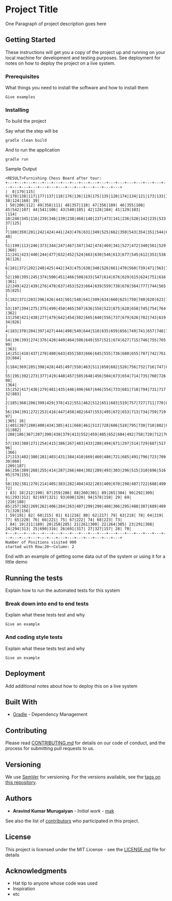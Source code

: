 # Project Title

One Paragraph of project description goes here

## Getting Started

These instructions will get you a copy of the project up and running on your local machine for development and testing purposes. See deployment for notes on how to deploy the project on a live system.

### Prerequisites

What things you need to install the software and how to install them

```
Give examples
```

### Installing

To build the project

Say what the step will be

```
gradle clean build
```

And to run the application

```
gradle run
```
Sample Output
```
<RESULT>Furnishing Chess Board after tour: 
+---+---+---+---+---+---+---+---+---+---+---+---+---+---+---+---+---+---+---+---+---+---+---+---+---+---+---+---+---+---+
|  8|179|115|  9|178|138|117|177|137|118|176|136|119|175|135|120|174|134|121|173|133|122|172|132|123|167| 38|124|168| 39|
| 50|200|112| 49|358|111| 48|357|110| 47|356|109| 46|355|108| 45|542|107| 44|541|106| 43|540|105| 42|128|104| 41|129|103|
|114| 10|240|345|116|239|346|139|238|468|140|237|473|141|236|528|142|235|533|143|234|534|144|233|535|145|232|166| 37|125|
|  7|180|359|201|242|424|441|243|476|631|349|525|662|350|543|354|351|544|605|352|539|604|171|131|601|170|130|127|169| 40|
| 51|199|113|246|373|344|247|467|347|342|474|469|341|527|472|340|561|529|339|562|532|338|567|591|337|568|590|148|231|102|
|360| 11|241|423|440|244|477|632|452|524|663|630|546|613|677|545|612|353|538|611|606|537|600|603|536|146|602|165| 36|126|
|  6|181|372|202|248|425|442|343|475|638|348|526|661|470|560|739|471|563|776|530|566|807|531|569|823|592|336|824|593|149|
| 52|198|395|245|374|500|451|466|508|633|547|614|676|629|615|624|751|616|621|752|597|610|607|596|599|608|589|147|230|101|
|361| 12|249|422|439|276|478|637|453|523|664|639|559|738|678|564|777|744|565|806|775|570|816|821|571|815|822|164| 35|825|
|  5|182|371|203|396|426|443|501|548|641|509|634|660|625|750|740|620|623|783|617|622|808|598|609|828|595|335|827|594|150|
| 53|197|394|275|375|499|450|465|507|636|558|522|675|628|658|745|754|764|778|753|811|818|774|810|817|820|588|814|229|100|
|362| 13|250|421|438|277|479|642|454|502|665|640|556|737|679|626|782|743|619|805|784|618|890|830|572|887|829|163| 34|826|
|  4|183|370|204|397|427|444|498|549|644|510|635|659|656|749|741|657|748|786|763|779|809|812|819|878|813|334|879|587|151|
| 54|196|393|274|376|420|449|464|506|649|557|521|674|627|715|746|755|765|781|772|895|831|773|898|891|833|585|886|228| 99|
|363| 14|251|418|437|278|480|643|455|503|666|645|555|736|680|655|787|742|761|804|785|762|889|835|573|888|877|162| 33|884|
|  3|184|369|205|398|428|445|497|550|463|511|650|682|520|756|732|716|747|867|766|780|872|894|832|873|899|333|880|586|152|
| 55|195|392|273|377|419|448|457|505|648|456|504|673|654|714|735|760|726|788|771|896|836|790|897|892|834|584|885|227| 98|
|364| 15|252|417|436|279|481|435|446|496|667|646|554|733|681|718|794|731|717|803|866|767|851|865|574|850|876|161| 32|883|
|  2|185|368|206|399|429|378|412|551|462|512|651|683|519|757|727|711|770|868|725|789|871|893|837|874|900|332|881|583|153|
| 56|194|391|272|253|416|447|458|482|647|553|495|672|653|713|734|759|719|793|768|844|839|791|845|840|864|581|849|226| 97|
|365| 16|  1|401|387|280|400|434|385|411|668|461|513|728|686|518|795|730|710|802|869|707|852|870|575|857|875|160| 31|882|
|208|186|367|207|390|430|379|413|552|459|485|652|684|492|758|720|712|769|843|724|792|846|841|838|862|848|331|863|582|154|
| 57|193|388|271|254|415|386|267|483|433|288|494|671|297|514|729|687|517|798|694|703|799|576|706|855|323|580|856|225| 96|
|366| 17|213|402|380|281|403|431|384|410|669|460|486|721|685|491|796|723|709|801|842|708|853|847|330|858|861|159| 30|860|
|209|187| 86|256|389|268|255|414|287|266|484|302|289|493|303|296|515|310|696|516|311|695|702|322|577|699|319| 95|579|155|
| 58|192|381|270|214|405|383|282|404|432|283|409|670|298|487|722|688|490|797|693|704|800|325|705|854|324|329|859|224| 72|
| 83| 18|212|190| 87|259|286| 88|260|301| 89|265|304| 90|292|309| 91|293|312| 92|697|321| 93|698|320| 94|578|158| 29| 69|
|210|188| 85|257|382|269|262|406|284|263|407|299|290|408|306|295|488|307|689|489|314|692|701|315|326|700|318| 71|328|156|
| 59|191| 82| 60|215| 81| 61|216| 80| 62|217| 79| 63|218| 78| 64|219| 77| 65|220| 76| 66|221| 75| 67|222| 74| 68|223| 73|
| 84| 19|211|189| 20|258|285| 21|261|300| 22|264|305| 23|291|308| 24|294|313| 25|690|316| 26|691|317| 27|327|157| 28| 70|
+---+---+---+---+---+---+---+---+---+---+---+---+---+---+---+---+---+---+---+---+---+---+---+---+---+---+---+---+---+---+
Number of Positions visited 900
started with Row:20~~Column: 2
```



End with an example of getting some data out of the system or using it for a little demo

## Running the tests

Explain how to run the automated tests for this system

### Break down into end to end tests

Explain what these tests test and why

```
Give an example
```

### And coding style tests

Explain what these tests test and why

```
Give an example
```

## Deployment

Add additional notes about how to deploy this on a live system

## Built With

* [Gradle](https://gradle.org/) - Dependency Management


## Contributing

Please read [CONTRIBUTING.md](https://gist.github.com/PurpleBooth/b24679402957c63ec426) for details on our code of conduct, and the process for submitting pull requests to us.

## Versioning

We use [SemVer](http://semver.org/) for versioning. For the versions available, see the [tags on this repository](https://github.com/your/project/tags). 

## Authors

* **Aravind Kumar Murugaiyan** - *Initial work* - [mak](https://github.com/mak-aravind)

See also the list of [contributors](https://github.com/your/project/contributors) who participated in this project.

## License

This project is licensed under the MIT License - see the [LICENSE.md](LICENSE.md) file for details

## Acknowledgments

* Hat tip to anyone whose code was used
* Inspiration
* etc

